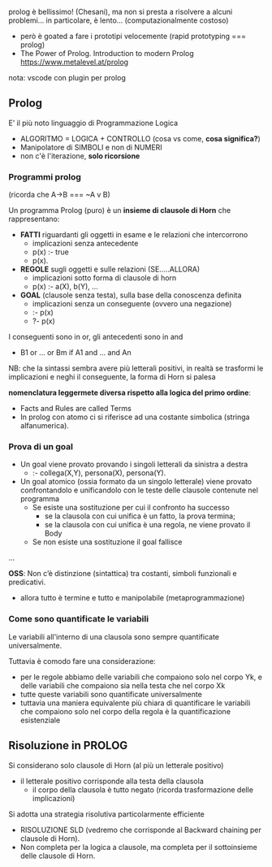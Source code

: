 prolog è bellissimo! (Chesani), ma non si presta a risolvere a alcuni problemi... in particolare, è lento... (computazionalmente costoso)
- però è goated a fare i prototipi velocemente (rapid prototyping === prolog)
- The Power of Prolog. Introduction to modern Prolog https://www.metalevel.at/prolog

nota: vscode con plugin per prolog

## Prolog
E’ il più noto linguaggio di Programmazione Logica
- ALGORITMO = LOGICA + CONTROLLO (cosa vs come, **cosa significa?**)
- Manipolatore di SIMBOLI e non di NUMERI
- non c'è l'iterazione, **solo ricorsione**

### Programmi prolog
(ricorda che A->B === ~A v B)

Un programma Prolog (puro) è un **insieme di clausole di Horn** che rappresentano:
- **FATTI** riguardanti gli oggetti in esame e le relazioni che intercorrono
    - implicazioni senza antecedente
    - p(x) :- true
    - p(x).
- **REGOLE** sugli oggetti e sulle relazioni (SE…..ALLORA)
    - implicazioni sotto forma di clausole di horn
    - p(x) :- a(X), b(Y), ...
- **GOAL** (clausole senza testa), sulla base della conoscenza definita
    - implicazioni senza un conseguente (ovvero una negazione)
    - :- p(x)
    - ?- p(x)

I conseguenti sono in or, gli antecedenti sono in and
- B1 or ... or Bm if A1 and ... and An

NB: che la sintassi sembra avere più letterali positivi, in realtà se trasformi le implicazioni e neghi il conseguente, la forma di Horn si palesa


**nomenclatura leggermete diversa rispetto alla logica del primo ordine**:
- Facts and Rules are called Terms
- In prolog con atomo ci si riferisce ad una costante simbolica (stringa alfanumerica).





### Prova di un goal
- Un goal viene provato provando i singoli letterali da sinistra a destra
    - :- collega(X,Y), persona(X), persona(Y).
- Un goal atomico (ossia formato da un singolo letterale) viene provato confrontandolo e unificandolo con le teste delle clausole contenute nel programma 
    - Se esiste una sostituzione per cui il confronto ha successo
        - se la clausola con cui unifica è un fatto, la prova termina;
        - se la clausola con cui unifica è una regola, ne viene provato il Body
    - Se non esiste una sostituzione il goal fallisce


...

**OSS**: Non c’è distinzione (sintattica) tra costanti, simboli funzionali e predicativi.
- allora tutto è termine e tutto e manipolabile (metaprogrammazione)




### Come sono quantificate le variabili
Le variabili all'interno di una clausola sono sempre quantificate universalmente.

Tuttavia è comodo fare una considerazione:
- per le regole abbiamo delle variabili che compaiono solo nel corpo Yk, e delle variabili che compaiono sia nella testa che nel corpo Xk
- tutte queste variabili sono quantificate universalmente
- tuttavia una maniera equivalente più chiara di quantificare le variabili che compaiono solo nel corpo della regola è la quantificazione esistenziale





## Risoluzione in PROLOG
Si considerano solo clausole di Horn (al più un letterale positivo) 
- il letterale positivo corrisponde alla testa della clausola
    - il corpo della clausola è tutto negato (ricorda trasformazione delle implicazioni)

Si adotta una strategia risolutiva particolarmente efficiente 
- RISOLUZIONE SLD (vedremo che corrisponde al Backward chaining per clausole di Horn).
- Non completa per la logica a clausole, ma completa per il sottoinsieme delle clausole di Horn.


